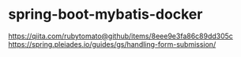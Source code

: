 # spring-boot-mybatis-docker

https://qiita.com/rubytomato@github/items/8eee9e3fa86c89dd305c
https://spring.pleiades.io/guides/gs/handling-form-submission/


